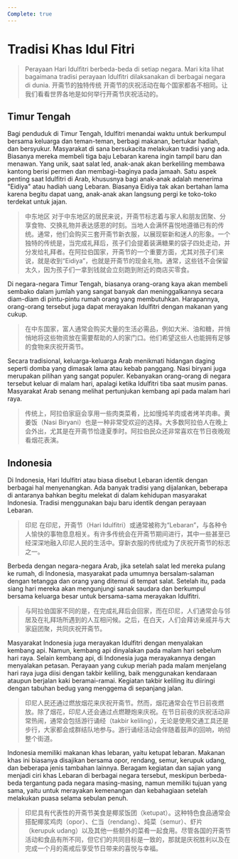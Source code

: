 ```yaml
---
Complete: true
---
```


# Tradisi Khas Idul Fitri

> Perayaan Hari Idulfitri berbeda-beda di setiap negara. Mari kita lihat bagaimana tradisi perayaan Idulfitri dilaksanakan di berbagai negara di dunia.
> 开斋节的独特传统
> 开斋节的庆祝活动在每个国家都各不相同。让我们看看世界各地是如何举行开斋节庆祝活动的。

## Timur Tengah

Bagi penduduk di Timur Tengah, Idulfitri menandai waktu untuk berkumpul bersama keluarga dan teman-teman, berbagi makanan, bertukar hadiah, dan bersyukur. Masyarakat di sana bersukacita melakukan tradisi yang ada. Biasanya mereka membeli tiga baju Lebaran karena ingin tampil baru dan menawan. Yang unik, saat salat led, anak-anak akan berkeliling membawa kantong berisi permen dan membagi-baginya pada jamaah. Satu aspek penting saat Idulfitri di Arab, khususnya bagi anak-anak adalah menerima "Eidiya" atau hadiah uang Lebaran. Biasanya Eidiya tak akan bertahan lama karena begitu dapat uang, anak-anak akan langsung pergi ke toko-toko terdekat untuk jajan.

> 中东地区
> 对于中东地区的居民来说，开斋节标志着与家人和朋友团聚、分享食物、交换礼物并表达感恩的时刻。当地人会满怀喜悦地遵循已有的传统。通常，他们会购买三套开斋节新衣服，以展现崭新和迷人的形象。一个独特的传统是，当完成礼拜后，孩子们会提着装满糖果的袋子四处走动，并分发给礼拜者。在阿拉伯国家，开斋节的一个重要方面，尤其对孩子们来说，就是收到“Eidiya”，也就是开斋节的现金礼物。通常，这些钱不会保留太久，因为孩子们一拿到钱就会立刻跑到附近的商店买零食。

Di negara-negara Timur Tengah, biasanya orang-orang kaya akan membeli sembako dalam jumlah yang sangat banyak dan meninggalkannya secara diam-diam di pintu-pintu rumah orang yang membutuhkan. Harapannya, orang-orang tersebut juga dapat merayakan Idulfitri dengan makanan yang cukup.

> 在中东国家，富人通常会购买大量的生活必需品，例如大米、油和糖，并悄悄地将这些物资放在需要帮助的人的家门口。他们希望这些人也能拥有足够的食物来庆祝开斋节。

Secara tradisional, keluarga-keluarga Arab menikmati hidangan daging seperti domba yang dimasak lama atau kebab panggang. Nasi biryani juga merupakan pilihan yang sangat populer. Kebanyakan orang-orang di negara tersebut keluar di malam hari, apalagi ketika Idulfitri tiba saat musim panas. Masyarakat Arab senang melihat pertunjukan kembang api pada malam hari raya.

> 传统上，阿拉伯家庭会享用一些肉类菜肴，比如慢炖羊肉或者烤羊肉串。黄姜饭（Nasi Biryani）也是一种非常受欢迎的选择。大多数阿拉伯人在晚上会外出，尤其是在开斋节恰逢夏季时。阿拉伯民众还非常喜欢在节日夜晚观看烟花表演。

## Indonesia

Di Indonesia, Hari Idulfitri atau biasa disebut Lebaran identik dengan berbagai hal menyenangkan. Ada banyak tradisi yang dijalankan, beberapa di antaranya bahkan begitu melekat di dalam kehidupan masyarakat Indonesia. Tradisi menggunakan baju baru identik dengan perayaan Lebaran.

> 印尼
> 在印尼，开斋节（Hari Idulfitri）或通常被称为“Lebaran”，与各种令人愉快的事物息息相关。有许多传统会在开斋节期间进行，其中一些甚至已经深深地融入印尼人民的生活中。穿新衣服的传统成为了庆祝开斋节的标志之一。

Berbeda dengan negara-negara Arab, jika setelah salat led mereka pulang ke rumah, di Indonesia, masyarakat pada umumnya bersalam-salaman dengan tetangga dan orang yang ditemui di tempat salat. Setelah itu, pada siang hari mereka akan mengunjungi sanak saudara dan berkumpul bersama keluarga besar untuk bersama-sama merayakan Idulfitri.

> 与阿拉伯国家不同的是，在完成礼拜后会回家，而在印尼，人们通常会与邻居及在礼拜场所遇到的人互相问候。之后，在白天，人们会拜访亲戚并与大家庭团聚，共同庆祝开斋节。

Masyarakat Indonesia juga merayakan Idulfitri dengan menyalakan kembang api. Namun, kembang api dinyalakan pada malam hari sebelum hari raya. Selain kembang api, di Indonesia juga merayakannya dengan menyalakan petasan. Perayaan yang cukup meriah pada malam menjelang hari raya juga diisi dengan takbir keliling, baik menggunakan kendaraan ataupun berjalan kaki beramai-ramai. Kegiatan takbir keliling itu diiringi dengan tabuhan bedug yang menggema di sepanjang jalan.

> 印尼人民还通过燃放烟花来庆祝开斋节。然而，烟花通常会在节日前夜燃放。除了烟花，印尼人还会通过点燃鞭炮来庆祝。在节日前夜的庆祝活动非常热闹，通常会包括游行诵经（takbir keliling），无论是使用交通工具还是步行，大家都会成群结队地参与。游行诵经活动会伴随着鼓声的回响，响彻整个街道。

Indonesia memiliki makanan khas lebaran, yaitu ketupat lebaran. Makanan khas ini biasanya disajikan bersama opor, rendang, semur, kerupuk udang, dan beberapa jenis tambahan lainnya. Beragam kegiatan dan sajian yang menjadi ciri khas Lebaran di berbagai negara tersebut, meskipun berbeda-beda tergantung pada negara masing-masing, namun memiliki tujuan yang sama, yaitu untuk merayakan kemenangan dan kebahagiaan setelah melakukan puasa selama sebulan penuh.

> 印尼具有代表性的开斋节美食是椰浆饭团（ketupat）。这种特色食品通常会搭配椰浆鸡肉（opor）、仁当（rendang）、炖菜（semur）、虾片（kerupuk udang）以及其他一些额外的菜肴一起食用。尽管各国的开斋节活动和食品有所不同，但它们的共同目标是一致的，那就是庆祝胜利以及在完成一个月的斋戒后享受节日带来的喜悦与幸福。
